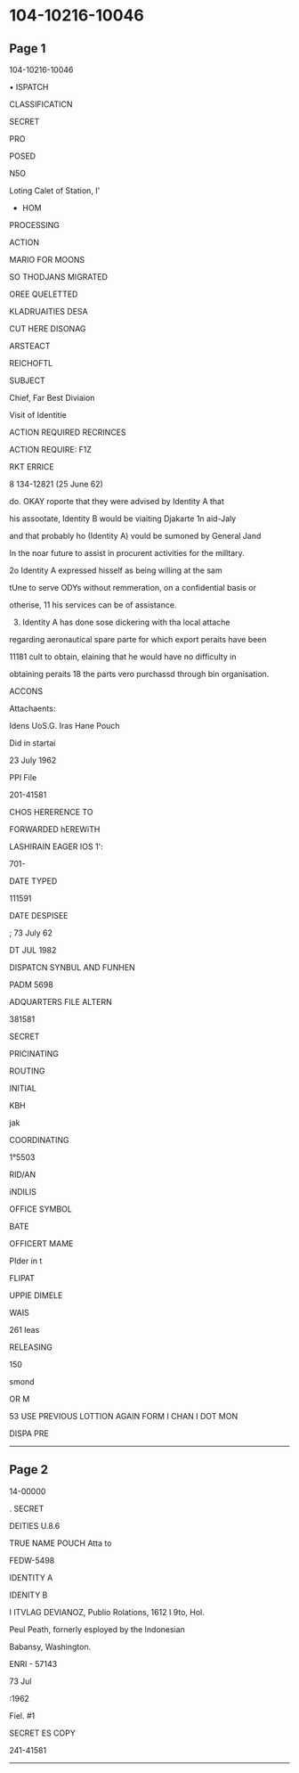 # 104-10216-10046

## Page 1

104-10216-10046

• ISPATCH

CLASSIFICATICN

SECRET

PRO

POSED

N5O

Loting Calet of Station, I'

+ HOM

PROCESSING

ACTION

MARIO FOR MOONS

SO THODJANS MIGRATED

OREE QUELETTED

KLADRUAITIES DESA

CUT HERE DISONAG

ARSTEACT

REICHOFTL

SUBJECT

Chief, Far Best Diviaion

Visit of Identitie

ACTION REQUIRED RECRINCES

ACTION REQUIRE: F1Z

RKT ERRICE

8 134-12821 (25 June 62)

do. OKAY roporte that they were advised by Identity A that

his assootate, Identity B would be viaiting Djakarte 1n aid-Jaly

and that probably ho (Identity A) vould be sumoned by General Jand

In the noar future to assist in procurent activities for the milltary.

2o Identity A expressed hisself as being willing at the sam

tUne to serve ODYs without remmeration, on a confidential basis or

otherise, 11 his services can be of assistance.

3. Identity A has done sose dickering with tha local attache

regarding aeronautical spare parte for which export peraits have been

11181 cult to obtain, elaining that he would have no difficulty in

obtaining peraits 18 the parts vero purchassd through bin organisation.

ACCONS

Attachaents:

Idens UoS.G. Iras Hane Pouch

Did in startai

23 July 1962

PPI File

201-41581

CHOS HERERENCE TO

FORWARDED hEREWiTH

LASHIRAIN EAGER IOS 1':

701-

DATE TYPED

111591

DATE DESPISEE

; 73 July 62

DT JUL 1982

DISPATCN SYNBUL AND FUNHEN

PADM 5698

ADQUARTERS FILE ALTERN

381581

SECRET

PRICINATING

ROUTING

INITIAL

KBH

jak

COORDINATING

1°5503

RID/AN

iNDILIS

OFFICE SYMBOL

BATE

OFFICERT MAME

PIder in t

FLIPAT

UPPIE DIMELE

WAIS

261 leas

RELEASING

150

smond

OR M

53 USE PREVIOUS LOTTION AGAIN FORM I CHAN I DOT MON

DISPA PRE

---

## Page 2

14-00000

. SECRET

DEITIES U.8.6

TRUE NAME POUCH Atta to

FEDW-5498

IDENTITY A

IDENITY B

I ITVLAG DEVIANOZ, Publio Rolations, 1612 I 9to, Hol.

Peul Peath, fornerly esployed by the Indonesian

Babansy, Washington.

ENRI - 57143

73 Jul

:1962

Fiel. #1

SECRET ES COPY

241-41581

---

